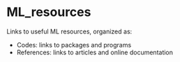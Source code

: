 # ML_resources

Links to useful ML resources, organized as:

- Codes: links to packages and programs
- References: links to articles and online documentation

